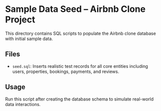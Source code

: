 # Sample Data Seed – Airbnb Clone Project

This directory contains SQL scripts to populate the Airbnb clone database with initial sample data.

## Files

-   `seed.sql`: Inserts realistic test records for all core entities including users, properties, bookings, payments, and reviews.

## Usage

Run this script after creating the database schema to simulate real-world data interactions.
